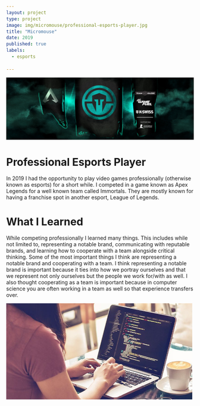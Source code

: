 ```yaml
---
layout: project
type: project
image: img/micromouse/professional-esports-player.jpg
title: "Micromouse"
date: 2019
published: true
labels:
  - esports

---
```

<img class="img-fluid" src="../img/IMG_2829.JPG">

# Professional Esports Player
In 2019 I had the opportunity to play video games professionally (otherwise known as esports) for a short while.  I competed in a game known as Apex Legends for a well known team called Immortals.  They are mostly known for having a franchise spot in another esport, League of Legends.

# What I Learned
While competing professionally I learned many things.  This includes while not limited to, representing a notable brand, communicating with reputable brands, and learning how to cooperate with a team alongside critical thinking.  Some of the most important things I think are representing a notable brand and cooperating with a team.  I think representing a notable brand is important because it ties into how we portray ourselves and that we represent not only ourselves but the people we work for/with as well.  I also thought cooperating as a team is important because in computer science you are often working in a team as well so that experience transfers over. 

<img width="500px" class="rounded float-start pe-4" src="../img/tes_gen_blog_code7-1-800x412.jpg">

